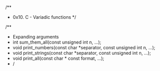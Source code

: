 /**
* 0x10. C - Variadic functions
*/

/**
* Expanding arguments
* int sum_them_all(const unsigned int n, ...);
* void print_numbers(const char *separator, const unsigned int n, ...);
* void print_strings(const char *separator, const unsigned int n, ...);
* void print_all(const char * const format, ...);
* /